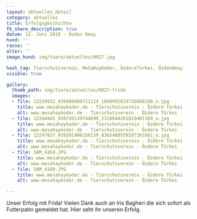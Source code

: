 ```yaml
---
layout: aktuelles_detail
category: aktuelles
title: Erfolgsgeschichte
fb_share_description: true
datum: 12. Juni 2016 - Özden Omay
hund: ''
rasse: ''
alter: ''
image_hund: img/tiere/aktuelles/0027.jpg

hash_tag: Tierschutzverein, MeSaHayKoDer, ÖzdereTürkei, ÖzdenOmay
visible: true

gallery:
  thumb_path: img/tiere/aktuelles/0027-frida
  images:
  - file: 12239932_936984989721114_1049992819736668290_n.jpg
    title: www.mesahaykoder.de - Tierschutzverein - Özdere Türkei
    alt: www.mesahaykoder.de - Tierschutzverein - Özdere Türkei
  - file: 12244441_936749139744699_2310044261819401360_o.jpg
    title: www.mesahaykoder.de - Tierschutzverein - Özdere Türkei
    alt: www.mesahaykoder.de - Tierschutzverein - Özdere Türkei
  - file: 12247837_939301406156139_8365408559297361661_o.jpg
    title: www.mesahaykoder.de - Tierschutzverein - Özdere Türkei
    alt: www.mesahaykoder.de - Tierschutzverein - Özdere Türkei
  - file: SAM_4164.JPG
    title: www.mesahaykoder.de - Tierschutzverein - Özdere Türkei
    alt: www.mesahaykoder.de - Tierschutzverein - Özdere Türkei
  - file: SAM_4189.JPG
    title: www.mesahaykoder.de - Tierschutzverein - Özdere Türkei
    alt: www.mesahaykoder.de - Tierschutzverein - Özdere Türkei

---
```


Unser Erfolg mit Frida!  Vielen Dank auch an Iris Bagheri die sich sofort als Futterpatin gemeldet hat. 
Hier seht ihr unseren Erfolg.

